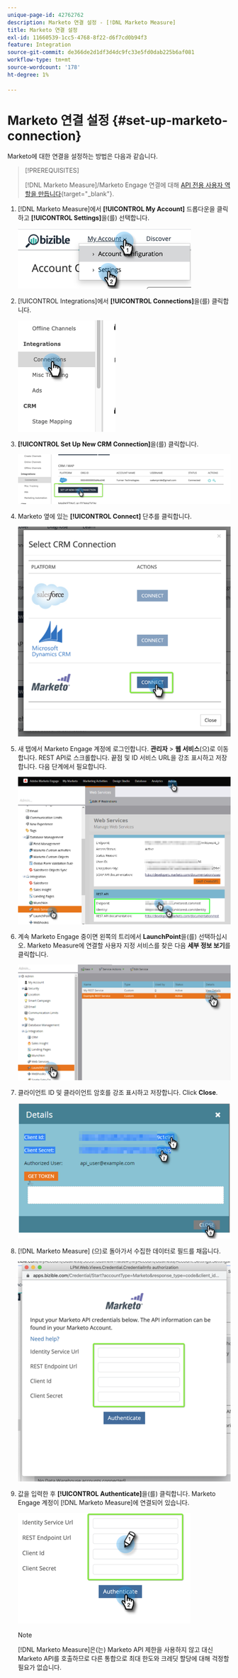 ```yaml
---
unique-page-id: 42762762
description: Marketo 연결 설정 - [!DNL Marketo Measure]
title: Marketo 연결 설정
exl-id: 11660539-1cc5-4768-8f22-d6f7cd0b94f3
feature: Integration
source-git-commit: de366de2d1df3d4dc9fc33e5fd0dab225b6af081
workflow-type: tm+mt
source-wordcount: '178'
ht-degree: 1%

---
```


# Marketo 연결 설정 {#set-up-marketo-connection}

Marketo에 대한 연결을 설정하는 방법은 다음과 같습니다.

>[!PREREQUISITES]
>
>[!DNL Marketo Measure]/Marketo Engage 연결에 대해 [API 전용 사용자 역할을 만듭니다](https://experienceleague.adobe.com/docs/marketo/using/product-docs/administration/users-and-roles/create-an-api-only-user.html?lang=ko){target="_blank"}.

1. [!DNL Marketo Measure]에서 **[!UICONTROL My Account]** 드롭다운을 클릭하고 **[!UICONTROL Settings]**&#x200B;을(를) 선택합니다.

   ![](assets/set-up-marketo-connection-1.png)

1. [!UICONTROL Integrations]에서 **[!UICONTROL Connections]**&#x200B;을(를) 클릭합니다.

   ![](assets/set-up-marketo-connection-2.png)

1. **[!UICONTROL Set Up New CRM Connection]**&#x200B;을(를) 클릭합니다.

   ![](assets/set-up-marketo-connection-3.png)

1. Marketo 옆에 있는 **[!UICONTROL Connect]** 단추를 클릭합니다.

   ![](assets/set-up-marketo-connection-4.png)

1. 새 탭에서 Marketo Engage 계정에 로그인합니다. **관리자** > **웹 서비스**(으)로 이동합니다. REST API로 스크롤합니다. 끝점 및 ID 서비스 URL을 강조 표시하고 저장합니다. 다음 단계에서 필요합니다.

   ![](assets/set-up-marketo-connection-5.png)

1. 계속 Marketo Engage 중이면 왼쪽의 트리에서 **LaunchPoint**&#x200B;을(를) 선택하십시오. Marketo Measure에 연결할 사용자 지정 서비스를 찾은 다음 **세부 정보 보기**&#x200B;를 클릭합니다.

   ![](assets/set-up-marketo-connection-6.png)

1. 클라이언트 ID 및 클라이언트 암호를 강조 표시하고 저장합니다. Click **Close**.

   ![](assets/set-up-marketo-connection-7.png)

1. [!DNL Marketo Measure] (으)로 돌아가서 수집한 데이터로 필드를 채웁니다.

   ![](assets/set-up-marketo-connection-8.png)

1. 값을 입력한 후 **[!UICONTROL Authenticate]**&#x200B;을(를) 클릭합니다. Marketo Engage 계정이 [!DNL Marketo Measure]에 연결되어 있습니다.

   ![](assets/set-up-marketo-connection-9.png)

   >[!NOTE]
   >
   >[!DNL Marketo Measure]은(는) Marketo API 제한을 사용하지 않고 대신 Marketo API를 호출하므로 다른 통합으로 최대 한도와 크레딧 할당에 대해 걱정할 필요가 없습니다.
